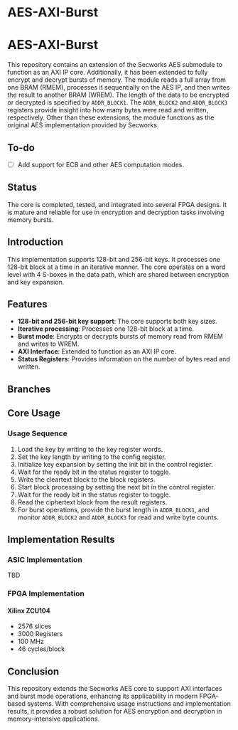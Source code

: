 # AES-AXI-Burst

AES-AXI-Burst
=============

This repository contains an extension of the Secworks AES submodule to function as an AXI IP core. Additionally, it has been extended to fully encrypt and decrypt bursts of memory. The module reads a full array from one BRAM (RMEM), processes it sequentially on the AES IP, and then writes the result to another BRAM (WREM). The length of the data to be encrypted or decrypted is specified by `ADDR_BLOCK1`. The `ADDR_BLOCK2` and `ADDR_BLOCK3` registers provide insight into how many bytes were read and written, respectively. Other than these extensions, the module functions as the original AES implementation provided by Secworks.

## To-do

- [ ] Add support for ECB and other AES computation modes.

## Status

The core is completed, tested, and integrated into several FPGA designs. It is mature and reliable for use in encryption and decryption tasks involving memory bursts.

## Introduction

This implementation supports 128-bit and 256-bit keys. It processes one 128-bit block at a time in an iterative manner. The core operates on a word level with 4 S-boxes in the data path, which are shared between encryption and key expansion.

## Features

- **128-bit and 256-bit key support**: The core supports both key sizes.
- **Iterative processing**: Processes one 128-bit block at a time.
- **Burst mode**: Encrypts or decrypts bursts of memory read from RMEM and writes to WREM.
- **AXI Interface**: Extended to function as an AXI IP core.
- **Status Registers**: Provides information on the number of bytes read and written.

## Branches



## Core Usage

### Usage Sequence

1. Load the key by writing to the key register words.
2. Set the key length by writing to the config register.
3. Initialize key expansion by setting the init bit in the control register.
4. Wait for the ready bit in the status register to toggle.
5. Write the cleartext block to the block registers.
6. Start block processing by setting the next bit in the control register.
7. Wait for the ready bit in the status register to toggle.
8. Read the ciphertext block from the result registers.
9. For burst operations, provide the burst length in `ADDR_BLOCK1`, and monitor `ADDR_BLOCK2` and `ADDR_BLOCK3` for read and write byte counts.

## Implementation Results

### ASIC Implementation
 TBD
### FPGA Implementation
 
#### Xilinx ZCU104

- 2576 slices
- 3000 Registers
- 100 MHz
- 46 cycles/block

## Conclusion
This repository extends the Secworks AES core to support AXI interfaces and burst mode operations, enhancing its applicability in modern FPGA-based systems. With comprehensive usage instructions and implementation results, it provides a robust solution for AES encryption and decryption in memory-intensive applications.